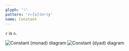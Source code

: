 ```yaml
---
glyph: '⍨'
pattern: 'r←[x](n⍨)y'
name: Constant
---
```


`r` is `n`.

![Constant (monad) diagram](/combinators/constant_1.svg)
![Constant (dyad) diagram](/combinators/constant_2.svg)